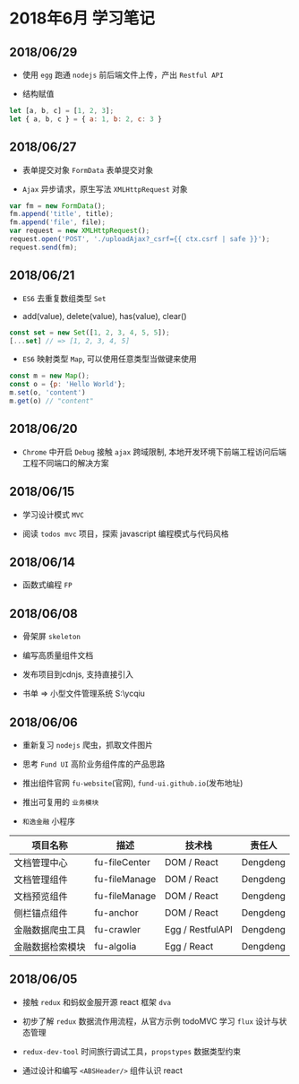 # 2018年6月 学习笔记

## 2018/06/29

- 使用 `egg` 跑通 `nodejs` 前后端文件上传，产出 `Restful API`

- 结构赋值 

``` js
let [a, b, c] = [1, 2, 3];
let { a, b, c } = { a: 1, b: 2, c: 3 }
```

## 2018/06/27

- 表单提交对象 `FormData` 表单提交对象

- `Ajax` 异步请求，原生写法 `XMLHttpRequest` 对象

``` js
var fm = new FormData();
fm.append('title', title);
fm.append('file', file);
var request = new XMLHttpRequest();
request.open('POST', './uploadAjax?_csrf={{ ctx.csrf | safe }}');
request.send(fm);
```

## 2018/06/21

- `ES6` 去重复数组类型 `Set`

- add(value), delete(value), has(value), clear()

```js
const set = new Set([1, 2, 3, 4, 5, 5]);
[...set] // => [1, 2, 3, 4, 5]
```

- `ES6` 映射类型 `Map`, 可以使用任意类型当做键来使用

``` js
const m = new Map();
const o = {p: 'Hello World'};
m.set(o, 'content')
m.get(o) // "content"
```

## 2018/06/20

- `Chrome` 中开启 `Debug` 接触 `ajax` 跨域限制, 本地开发环境下前端工程访问后端工程不同端口的解决方案

## 2018/06/15

- 学习设计模式 `MVC`

- 阅读 `todos mvc` 项目，探索 javascript 编程模式与代码风格

## 2018/06/14

- 函数式编程 `FP`

## 2018/06/08

- 骨架屏 `skeleton`

- 编写高质量组件文档

- 发布项目到cdnjs, 支持直接引入

- 书单 => 小型文件管理系统 S:\ycqiu

## 2018/06/06

- 重新复习 `nodejs` 爬虫，抓取文件图片

- 思考 `Fund UI` 高阶业务组件库的产品思路

- 推出组件官网 `fu-website`(官网), `fund-ui.github.io`(发布地址)

- 推出可复用的 `业务模块`

- `和逸金融` 小程序

| 项目名称 | 描述 | 技术栈 | 责任人 |
| ----- | ------ | ------- | -------- |
| 文档管理中心 | fu-fileCenter | DOM / React | Dengdeng |
| 文档管理组件 | fu-fileManage | DOM / React | Dengdeng |
| 文档预览组件 | fu-fileManage | DOM / React | Dengdeng |
| 侧栏锚点组件 | fu-anchor | DOM / React | Dengdeng |
| 金融数据爬虫工具 | fu-crawler | Egg / RestfulAPI | Dengdeng |
| 金融数据检索模块 | fu-algolia | Egg / React | Dengdeng |

## 2018/06/05

- 接触 `redux` 和蚂蚁金服开源 react 框架 `dva`

- 初步了解 `redux` 数据流作用流程，从官方示例 todoMVC 学习 `flux` 设计与状态管理

- `redux-dev-tool` 时间旅行调试工具，`propstypes` 数据类型约束

- 通过设计和编写 `<ABSHeader/>` 组件认识 react 
